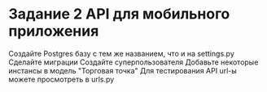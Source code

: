 # Задание 2 API для мобильного приложения

Создайте Postgres базу с тем же названием, что и на settings.py
Сделайте миграции
Создайте суперпользователя
Добавьте некоторые инстансы в модель "Торговая точка"
Для тестирования API url-ы можете просмотреть в urls.py
